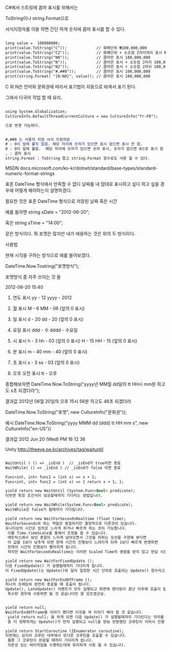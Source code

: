 C#에서 스트링에 콤마 표시를 위해서는

ToString이나 string.Format으로

서식지정자를 이용 하면 간단 하게 숫자에 콤마 표시를 할 수 있다. 

```markdown

long value =  100000000;
print(value.ToString("C"));             // 화폐단위 ₩100,000,000
print(value.ToString("C2"));            // 화폐단위 + 소숫점 2자리까리 표시 ₩100,000,000.00
print(value.ToString("N0"));            // 콤마만 표시 100,000,000
print(value.ToString("N"));             // 콤마만 표시 + 소숫점 2자리 100,000,000.00
print(value.ToString("N2"));            // 콤마만 표시 + 소숫점 2자리 100,000,000.00
print(value.ToString("#,##0"));         // 콤마만 표시 100,000,000 
print(string.Format( "{0:N0}", value)); // 콤마만 표시 100,000,000

```
C 와 N은 언어와 문화권에 따라서 표기법이 자동으로 바껴서 표기 된다. 

그래서 다국어 작업 할 때 유리.

```markdown

using System.Globalization;
CultureInfo.DefaultThreadCurrentCulture = new CultureInfo("fr-FR");

으로 변경 가능하다.
 

#,##0 는 사용자 지정 서식 지정자로 
# : 0이 앞에 붙지 않음. 해당 자리에 숫자가 있으면 표시 없으면 표시 안 함. 
0 : 0이 앞에 붙음.  해당 자리에 숫자가 있으면 숫자 표시, 숫자가 없으면 0으로 표시 함
, : 콤마 표시
string.Format : ToString 말고 string.Format 함수로도 사용 할 수 있다.

```

MSDN docs.microsoft.com/ko-kr/dotnet/standard/base-types/standard-numeric-format-strings

표준 DateTime 형식에서 만족할 수 없다 날짜를 내 맘대로 표시하고 싶다 하고 싶을 경우에 어떻게 해야하는지 설명하겠다.

필요한 것은 표준 DateTime 형식으로 저장된 날짜 혹은 시간

예를 들자면
string sDate = "2012-06-20";

혹은
string sTime = "14:00";
 
같은 방식이다. 뭐 포맷은 많지만 내가 애용하는 것은 위의 두 방식이다.


사용법

현재 시각을 구하는 방식으로 예를 들어보겠다.

DateTime.Now.Tostring("포맷방식");


포맷방식 중 자주 쓰이는 것 들

2012-06-20 15:40

1. 연도 표시
yy - 12
yyyy - 2012

2. 월 표시
M - 6
MM - 06 (앞의 0 표시)

3. 일 표시
d - 20
dd - 20 (앞의 0 표시)

4. 요일 표시
ddd - 수
dddd - 수요일

5. 시 표시
h - 3
hh - 03 (앞의 0 표시)
H - 15
HH - 15 (앞의 0 표시)

6. 분 표시
m - 40
mm - 40 (앞의 0 표시)

6. 초 표시
s - 3
ss - 03 (앞의 0 표시)

7. 오후 오전 표시
tt - 오후

종합해보자면
DateTime.Now.ToString("yyyy년 MM월 dd일의 tt HH시 mm분 하고도 s초 되겠더라");

결과값
2012년 06월 20일의 오후 15시 56분 하고도 46초 되겠더라

DateTime.Now.ToString("포맷", new CultureInfo("문화권"));

예시
DateTime.Now.ToString("yyyy MMM dd (ddd) tt HH mm s", new CultureInfo("en-US"))

결과값
2012 Jun 20 (Wed) PM 16 12 36


Unity
http://theeye.pe.kr/archives/tag/waituntil

```markdown

WaitUntil ( () => _isEnd )  // _isEnd가 true이면 종료
WaitWhile( () => _isEnd ) // _isEnd가 false 이면 종료

Func<int, int> func1 = (int x) => x + 1;
Func<int, int> func2 = (int x) => { return x + 1; };

yield return new WaitUntil (System.Func<Bool> predicate);
이번엔 특정 조건식이 성공할때까지 기다리는 방법입니다.

yield return new WaitWhile(System.Func<Bool> predicate);
WaitWhile은 false가 될때까지 기다립니다.

yield return new WaitForSecondsRealtime (float time);
WaitForSeconds와 하는 역할은 동일하지만 결정적으로 다른것이 있습니다.
유니티상의 시간은 임의로 느리게 하거나 빠르게 하는 것이 가능합니다.
 이를 Time.timeScale을 통해서 조정을 할 수 있습니다.
 매트릭스에서 보던 총알이 느리게 날아오면서 그것을 피하는 모션을 구현해 본다면
 이 값을 1보다 낮추게 되면 현재 시간의 진행보다 느려지게 되며 1보다 빠르게 변경하면
 현재의 시간의 진행보다 빨라지게 됩니다.
 하지만 WaitForSecondsRealtime는 이러한 Scaled Time의 영향을 받지 않고 현실 시간 기준으로만 동작을 하게 됩니다.

yield return new WaitForFixedUpdate ();
다음 FixedUpdate() 가 실행될때까지 기다리게 됩니다. 
이 FixedUpdate()는 Update()와 달리 일정한 시간 단위로 호출되는 Update() 함수라고 생각하시면 됩니다.

yield return new WaitForEndOfFrame ();
하나의 프레임워 완전히 종료될 때 호출이 됩니다.
Update(), LateUpdate() 이벤트가 모두 실행되고 화면에 렌더링이 끝난 이후에 호출이 됩니다.
 특수한 경우에 사용하면 될 것 같습니다만 잘 모르겠군요.


yield return null;
WaitForEndOfFrame를 이야기 했다면 이것을 꼭 이야기 해야 할 것 같습니다.
 yield return null; 을 하게 되면 다음 Update() 가 실행될때까지 기다린다는 의미를 갖게 됩니다.
 좀 더 정확하게는 Update()가 먼저 실행되고 null을 양보 반환했던 코루틴이 이어서 진행 됩니다. 그 다음에 LateUpdate()가 호출됩니다.

yield return StartCoroutine (IEnumerator coroutine);
이번에는 심지어 코루틴 내부에서 또다른 코루틴을 호출할 수 있습니다.
 물론 그 코루틴이 완료될 때까지 기다리게 됩니다.
 의존성 있는 여러작업을 수행하는데에 유리하게 사용 될 수 있습니다.

 ```
 
 
